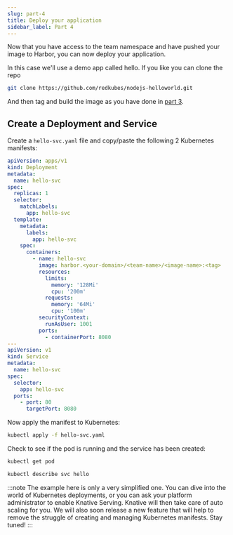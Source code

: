 ```yaml
---
slug: part-4
title: Deploy your application
sidebar_label: Part 4
---
```


Now that you have access to the team namespace and have pushed your image to Harbor, you can now deploy your application.

In this case we'll use a demo app called hello. If you like you can clone the repo

```bash
git clone https://github.com/redkubes/nodejs-helloworld.git
```

And then tag and build the image as you have done in [part 3](part-3).

## Create a Deployment and Service

Create a `hello-svc.yaml` file and copy/paste the following 2 Kubernetes manifests:

```yaml
apiVersion: apps/v1
kind: Deployment
metadata:
  name: hello-svc
spec:
  replicas: 1
  selector:
    matchLabels:
      app: hello-svc
  template:
    metadata:
      labels:
        app: hello-svc
    spec:
      containers:
        - name: hello-svc
          image: harbor.<your-domain>/<team-name>/<image-name>:<tag>
          resources:
            limits:
              memory: '128Mi'
              cpu: '200m'
            requests:
              memory: '64Mi'
              cpu: '100m'
          securityContext:
            runAsUser: 1001
          ports:
            - containerPort: 8080
---
apiVersion: v1
kind: Service
metadata:
  name: hello-svc
spec:
  selector:
    app: hello-svc
  ports:
    - port: 80
      targetPort: 8080
```


Now apply the manifest to Kubernetes:

```bash
kubectl apply -f hello-svc.yaml
```

Check to see if the pod is running and the service has been created:

```bash
kubectl get pod
```

```bash
kubectl describe svc hello
```

:::note
The example here is only a very simplified one. You can dive into the world of Kubernetes deployments, or you can ask your platform administrator to enable Knative Serving. Knative will then take care of auto scaling for you. We will also soon release a new feature that will help to remove the struggle of creating and managing Kubernetes manifests. Stay tuned!
:::
